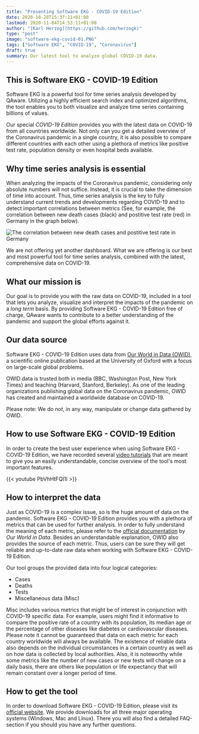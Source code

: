 ```yaml
---
title: "Presenting Software EKG - COVID-19 Edition"
date: 2020-10-28T15:37:11+01:00
lastmod: 2020-11-04T14:53:11+01:00
author: "[Karl Herzog](https://github.com/herzogk)"
type: "post"
image: "software-ekg-covid-01.PNG"
tags: ["Software EKG", "COVID-19", "Coronavirus"]
draft: true
summary: Our latest tool to analyze global COVID-19 data.
---
```


## This is Software EKG - COVID-19 Edition

Software EKG is a powerful tool for time series analysis developed by QAware. Utilizing a highly efficient search index and optimized algorithms, the tool enables you to both visualize and analyze time series containing billions of values.

Our special *COVID-19 Edition* provides you with the latest data on COVID-19 from all countries *worldwide*. Not only can you get a detailed overview of the Coronavirus pandemic in a single country, it is also possible to compare different countries with each other using a plethora of metrics like positive test rate, population density or even hospital beds available.

## Why time series analysis is essential

When analyzing the impacts of the Coronavirus pandemic, considering only absolute numbers will not suffice. Instead, it is crucial to take the dimension of time into account. Thus, time series analysis is the key to fully understand current trends and developments regarding COVID-19 and to detect important correlations between metrics (See, for example, the correlation between new death cases (black) and postitive test rate (red) in Germany in the graph below).

![The correlation between new death cases and postitive test rate in Germany](/images/software-ekg-covid-04.PNG)

We are not offering yet another dashboard. What we are offering is our best and most powerful tool for time series analysis, combined with the latest, comprehensive data on COVID-19.

## What our mission is

Our goal is to provide you with the raw data on COVID-19, included in a tool that lets you analyze, visualize and interpret the impacts of the pandemic on a *long term* basis.
By providing Software EKG - COVID-19 Edition free of charge, QAware wants to contribute to a better understanding of the pandemic and support the global efforts against it.

## Our data source

Software EKG - COVID-19 Edition uses data from [Our World in Data (OWID)](https://ourworldindata.org/), a scientific online publication based at the University of Oxford with a focus on large-scale global problems.

OWID data is trusted both in media (BBC, Washington Post, New York Times) and teaching (Harvard, Stanford, Berkeley). As one of the leading organizations publishing global data on the Coronavirus pandemic, OWID has created and maintained a worldwide database on COVID-19.

Please note: We do *not*, in any way, manipulate or change data gathered by OWID.

## How to use Software EKG - COVID-19 Edition

In order to create the best user experience when using Software EKG - COVID-19 Edition, we have recorded several [video tutorials](https://www.youtube.com/playlist?list=PLeUCKzjz0gD5D6OHRnKDQwr5Rnhm2BXsa) that are meant to give you an easily understandable, concise overview of the tool's most important features.

{{< youtube PbVhHtFQI1I >}}

## How to interpret the data

Just as COVID-19 is a complex issue, so is the huge amount of data on the pandemic. Software EKG - COVID-19 Edition provides you with a plethora of metrics that can be used for further analysis. In order to fully understand the meaning of each metric, please refer to the [official documentation](https://github.com/owid/covid-19-data/blob/master/public/data/owid-covid-codebook.csv) by *Our World in Data*. Besides an understandable explanation, OWID also provides the source of each metric. Thus, users can be sure they will get reliable and up-to-date raw data when working with Software EKG - COVID-19 Edition.

Our tool groups the provided data into four logical categories: 
- Cases 
- Deaths
- Tests
- Miscellaneous data (Misc)

Misc includes various metrics that might be of interest in conjunction with COVID-19 specific data. For example, users might find it informative to compare the positive rate of a country with its population, its median age or the percentage of other diseases like diabetes or cardiovascular diseases.
Please note it cannot be guaranteed that data on each metric for each country worldwide will always be available. The existence of reliable data also depends on the individual circumstances in a certain country as well as on how data is collected by local authorities.
Also, it is noteworthy while some metrics like the number of new cases or new tests will change on a daily basis, there are others like population or life expectancy that will remain constant over a longer period of time.


## How to get the tool

In order to download Software EKG - COVID-19 Edition, please visit its [official website](https://info.qaware.de/software-ekg-covid-edition). We provide downloads for all three major operating systems (Windows, Mac and Linux). There you will also find a detailed FAQ-section if you should you have any further questions.
